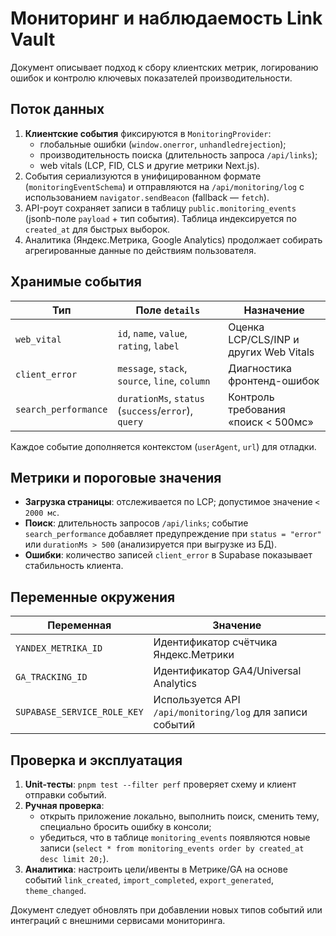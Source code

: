 # Мониторинг и наблюдаемость Link Vault

Документ описывает подход к сбору клиентских метрик, логированию ошибок и контролю ключевых показателей производительности.

## Поток данных

1. **Клиентские события** фиксируются в `MonitoringProvider`:
   - глобальные ошибки (`window.onerror`, `unhandledrejection`);
   - производительность поиска (длительность запроса `/api/links`);
   - web vitals (LCP, FID, CLS и другие метрики Next.js).
2. События сериализуются в унифицированном формате (`monitoringEventSchema`) и отправляются на `/api/monitoring/log` c использованием `navigator.sendBeacon` (fallback — `fetch`).
3. API-роут сохраняет записи в таблицу `public.monitoring_events` (jsonb-поле `payload` + тип события). Таблица индексируется по `created_at` для быстрых выборок.
4. Аналитика (Яндекс.Метрика, Google Analytics) продолжает собирать агрегированные данные по действиям пользователя.

## Хранимые события

| Тип                  | Поле `details`                                      | Назначение                             |
| -------------------- | --------------------------------------------------- | -------------------------------------- |
| `web_vital`          | `id`, `name`, `value`, `rating`, `label`            | Оценка LCP/CLS/INP и других Web Vitals |
| `client_error`       | `message`, `stack`, `source`, `line`, `column`      | Диагностика фронтенд-ошибок            |
| `search_performance` | `durationMs`, `status` (`success`/`error`), `query` | Контроль требования «поиск < 500мс»    |

Каждое событие дополняется контекстом (`userAgent`, `url`) для отладки.

## Метрики и пороговые значения

- **Загрузка страницы**: отслеживается по LCP; допустимое значение `< 2000 мс`.
- **Поиск**: длительность запросов `/api/links`; событие `search_performance` добавляет предупреждение при `status = "error"` или `durationMs > 500` (анализируется при выгрузке из БД).
- **Ошибки**: количество записей `client_error` в Supabase показывает стабильность клиента.

## Переменные окружения

| Переменная                  | Значение                                                  |
| --------------------------- | --------------------------------------------------------- |
| `YANDEX_METRIKA_ID`         | Идентификатор счётчика Яндекс.Метрики                     |
| `GA_TRACKING_ID`            | Идентификатор GA4/Universal Analytics                     |
| `SUPABASE_SERVICE_ROLE_KEY` | Используется API `/api/monitoring/log` для записи событий |

## Проверка и эксплуатация

1. **Unit-тесты**: `pnpm test --filter perf` проверяет схему и клиент отправки событий.
2. **Ручная проверка**:
   - открыть приложение локально, выполнить поиск, сменить тему, специально бросить ошибку в консоли;
   - убедиться, что в таблице `monitoring_events` появляются новые записи (`select * from monitoring_events order by created_at desc limit 20;`).
3. **Аналитика**: настроить цели/ивенты в Метрике/GA на основе событий `link_created`, `import_completed`, `export_generated`, `theme_changed`.

Документ следует обновлять при добавлении новых типов событий или интеграций с внешними сервисами мониторинга.
